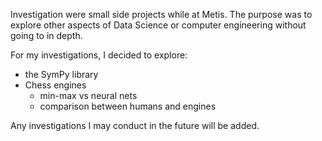 Investigation were small side projects while at Metis. The purpose was to explore other aspects of Data Science or computer engineering without going to in depth.

For my investigations, I decided to explore:
- the SymPy library
- Chess engines
    * min-max vs neural nets
    * comparison between humans and engines

Any investigations I may conduct in the future will be added.
